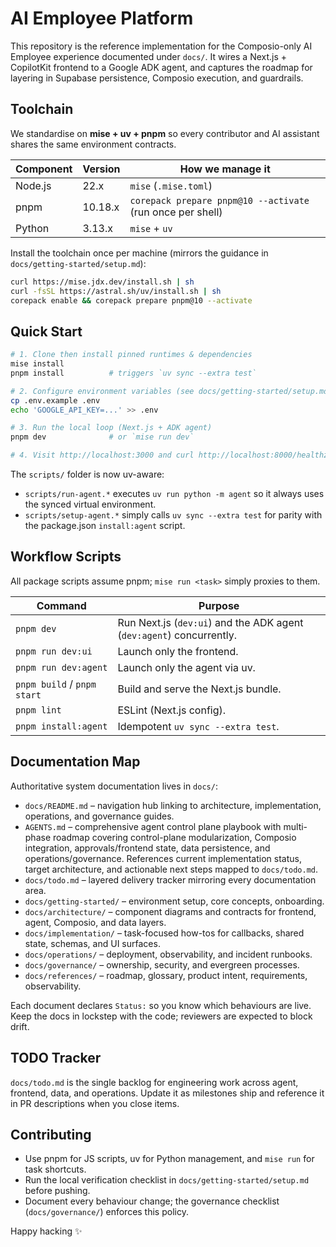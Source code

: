 # AI Employee Platform

This repository is the reference implementation for the Composio-only AI Employee
experience documented under `docs/`. It wires a Next.js + CopilotKit frontend to a
Google ADK agent, and captures the roadmap for layering in Supabase persistence,
Composio execution, and guardrails.

## Toolchain

We standardise on **mise + uv + pnpm** so every contributor and AI assistant shares the
same environment contracts.

| Component | Version | How we manage it |
|-----------|---------|-------------------|
| Node.js   | 22.x    | `mise` (`.mise.toml`) |
| pnpm      | 10.18.x | `corepack prepare pnpm@10 --activate` (run once per shell) |
| Python    | 3.13.x  | `mise` + `uv` |

Install the toolchain once per machine (mirrors the guidance in
`docs/getting-started/setup.md`):

```bash
curl https://mise.jdx.dev/install.sh | sh
curl -fsSL https://astral.sh/uv/install.sh | sh
corepack enable && corepack prepare pnpm@10 --activate
```

## Quick Start

```bash
# 1. Clone then install pinned runtimes & dependencies
mise install
pnpm install          # triggers `uv sync --extra test`

# 2. Configure environment variables (see docs/getting-started/setup.md)
cp .env.example .env
echo 'GOOGLE_API_KEY=...' >> .env

# 3. Run the local loop (Next.js + ADK agent)
pnpm dev              # or `mise run dev`

# 4. Visit http://localhost:3000 and curl http://localhost:8000/healthz
```

The `scripts/` folder is now uv-aware:

- `scripts/run-agent.*` executes `uv run python -m agent` so it always uses the synced
  virtual environment.
- `scripts/setup-agent.*` simply calls `uv sync --extra test` for parity with the
  package.json `install:agent` script.

## Workflow Scripts

All package scripts assume pnpm; `mise run <task>` simply proxies to them.

| Command | Purpose |
|---------|---------|
| `pnpm dev` | Run Next.js (`dev:ui`) and the ADK agent (`dev:agent`) concurrently. |
| `pnpm run dev:ui` | Launch only the frontend. |
| `pnpm run dev:agent` | Launch only the agent via uv. |
| `pnpm build` / `pnpm start` | Build and serve the Next.js bundle. |
| `pnpm lint` | ESLint (Next.js config). |
| `pnpm install:agent` | Idempotent `uv sync --extra test`. |

## Documentation Map

Authoritative system documentation lives in `docs/`:

- `docs/README.md` – navigation hub linking to architecture, implementation, operations,
  and governance guides.
- `AGENTS.md` – comprehensive agent control plane playbook with multi-phase roadmap
  covering control-plane modularization, Composio integration, approvals/frontend state,
  data persistence, and operations/governance. References current implementation status,
  target architecture, and actionable next steps mapped to `docs/todo.md`.
- `docs/todo.md` – layered delivery tracker mirroring every documentation area.
- `docs/getting-started/` – environment setup, core concepts, onboarding.
- `docs/architecture/` – component diagrams and contracts for frontend, agent, Composio,
  and data layers.
- `docs/implementation/` – task-focused how-tos for callbacks, shared state, schemas, and
  UI surfaces.
- `docs/operations/` – deployment, observability, and incident runbooks.
- `docs/governance/` – ownership, security, and evergreen processes.
- `docs/references/` – roadmap, glossary, product intent, requirements, observability.

Each document declares `Status:` so you know which behaviours are live. Keep the docs in
lockstep with the code; reviewers are expected to block drift.

## TODO Tracker

`docs/todo.md` is the single backlog for engineering work across agent, frontend, data,
and operations. Update it as milestones ship and reference it in PR descriptions when you
close items.

## Contributing

- Use pnpm for JS scripts, uv for Python management, and `mise run` for task shortcuts.
- Run the local verification checklist in `docs/getting-started/setup.md` before pushing.
- Document every behaviour change; the governance checklist (`docs/governance/`)
  enforces this policy.

Happy hacking ✨
